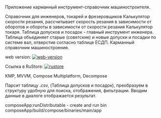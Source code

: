 Приложение карманный инструмент-справочник машиностроителя.

Справочник для инженеров, токарей и фрезеровщиков
Калькулятор скорости резания, рассчитывает скорость резания в зависимости от оборотов и обороты в зависимости от скорости резания
Калькулятор токаря. 
Таблица допусков и посадок - главный инструмент инженера. 
Таблица объединяет старые (советские) и новые допуски и посадки по системе вал, отверстие согласно таблице ЕСДП.
Карманный справочник машиностроения.

web version: 
[![web-version](https://img.shields.io/badge/web-link-blue)](https://toffeantyri.github.io/tolerances)


Ссылка в RuStore:
[![rustore](https://img.shields.io/badge/rustore-link-blue)](https://www.rustore.ru/catalog/app/ru.tolerances.app)


KMP, MVVM, Compose Multiplatform, Decompose

Парсит таблицу .csv, (Таблица допусков и посадок), преобразуем в структуру удобную для поиска, отображения, фильтрации. 
Вводим данные в диалоге отображается результат. 

composeApp:runDistributable - create and run bin composeApp/build/compose/binaries/main/app


